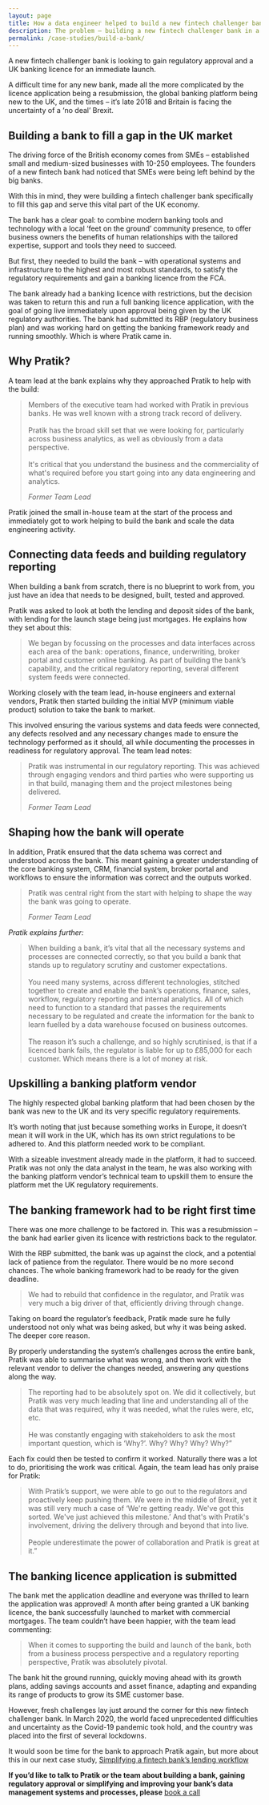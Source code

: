 ```yaml
---
layout: page
title: How a data engineer helped to build a new fintech challenger bank
description: The problem – building a new fintech challenger bank in a time of turmoil
permalink: /case-studies/build-a-bank/
---
```


A new fintech challenger bank is looking to gain regulatory approval and a UK banking licence for an immediate launch.

A difficult time for any new bank, made all the more complicated by the licence application being a resubmission, the global banking platform being new to the UK, and the times – it’s late 2018 and Britain is facing the uncertainty of a ‘no deal’ Brexit.

## Building a bank to fill a gap in the UK market  

The driving force of the British economy comes from SMEs – established small and medium-sized businesses with 10-250 employees. The founders of a new fintech bank had noticed that SMEs were being left behind by the big banks. 

With this in mind, they were building a fintech challenger bank specifically to fill this gap and serve this vital part of the UK economy. 

The bank has a clear goal: to combine modern banking tools and technology with a local ‘feet on the ground’ community presence, to offer business owners the benefits of human relationships with the tailored expertise, support and tools they need to succeed.

But first, they needed to build the bank – with operational systems and infrastructure to the highest and most robust standards, to satisfy the regulatory requirements and gain a banking licence from the FCA. 

The bank already had a banking licence with restrictions, but the decision was taken to return this and run a full banking licence application, with the goal of going live immediately upon approval being given by the UK regulatory authorities. The bank had submitted its RBP (regulatory business plan) and was working hard on getting the banking framework ready and running smoothly. Which is where Pratik came in.

## Why Pratik?

A team lead at the bank explains why they approached Pratik to help with the build:

<blockquote>
Members of the executive team had worked with Pratik in previous banks. He was well known with a strong track record of delivery. <br> <br>
Pratik has the broad skill set that we were looking for, particularly across business analytics, as well as obviously from a data perspective. <br> <br>
It's critical that you understand the business and the commerciality of what's required before you start going into any data engineering and analytics. <br> <p><cite>Former Team Lead</cite></p>
</blockquote>

Pratik joined the small in-house team at the start of the process and immediately got to work helping to build the bank and scale the data engineering activity.

## Connecting data feeds and building regulatory reporting

When building a bank from scratch, there is no blueprint to work from, you just have an idea that needs to be designed, built, tested and approved. 

Pratik was asked to look at both the lending and deposit sides of the bank, with lending for the launch stage being just mortgages. He explains how they set about this: 

<blockquote>
We began by focussing on the processes and data interfaces across each area of the bank: operations, finance, underwriting, broker portal and customer online banking. As part of building the bank’s capability, and the critical regulatory reporting, several different system feeds were connected.
</blockquote>

Working closely with the team lead, in-house engineers and external vendors, Pratik then started building the initial MVP (minimum viable product) solution to take the bank to market. 

This involved ensuring the various systems and data feeds were connected, any defects resolved and any necessary changes made to ensure the technology performed as it should, all while documenting the processes in readiness for regulatory approval. The team lead notes:

<blockquote>
Pratik was instrumental in our regulatory reporting. This was achieved through engaging vendors and third parties who were supporting us in that build, managing them and the project milestones being delivered.
<p><cite>Former Team Lead</cite></p>
</blockquote>

## Shaping how the bank will operate  

In addition, Pratik ensured that the data schema was correct and understood across the bank. This meant gaining a greater understanding of the core banking system, CRM, financial system, broker portal and workflows to ensure the information was correct and the outputs worked.  

<blockquote>
Pratik was central right from the start with helping to shape the way the bank was going to operate.
<p><cite>Former Team Lead</cite></p>
</blockquote>

*Pratik explains further:*

> When building a bank, it’s vital that all the necessary systems and processes are connected correctly, so that you build a bank that stands up to regulatory scrutiny and customer expectations. <br> <br> You need many systems, across different technologies, stitched together to create and enable the bank’s operations, finance, sales, workflow, regulatory reporting and internal analytics. All of which need to function to a standard that passes the requirements necessary to be regulated and create the information for the bank to learn fuelled by a data warehouse focused on business outcomes. <br> <br>
> The reason it’s such a challenge, and so highly scrutinised, is that if a licenced bank fails, the regulator is liable for up to £85,000 for each customer. Which means there is a lot of money at risk.

## Upskilling a banking platform vendor

The highly respected global banking platform that had been chosen by the bank was new to the UK and its very specific regulatory requirements. 

It’s worth noting that just because something works in Europe, it doesn’t mean it will work in the UK, which has its own strict regulations to be adhered to. And this platform needed work to be compliant. 

With a sizeable investment already made in the platform, it had to succeed. Pratik was not only the data analyst in the team, he was also working with the banking platform vendor’s technical team to upskill them to ensure the platform met the UK regulatory requirements. 

## The banking framework had to be right first time

There was one more challenge to be factored in. This was a resubmission – the bank had earlier given its licence with restrictions back to the regulator. 

With the RBP submitted, the bank was up against the clock, and a potential lack of patience from the regulator. There would be no more second chances. The whole banking framework had to be ready for the given deadline. 

> We had to rebuild that confidence in the regulator, and Pratik was very much a big driver of that, efficiently driving through change.

Taking on board the regulator’s feedback, Pratik made sure he fully understood not only what was being asked, but why it was being asked. The deeper core reason. 

By properly understanding the system’s challenges across the entire bank, Pratik was able to summarise what was wrong, and then work with the relevant vendor to deliver the changes needed, answering any questions along the way.

> The reporting had to be absolutely spot on. We did it collectively, but Pratik was very much leading that line and understanding all of the data that was required, why it was needed, what the rules were, etc, etc. <br> <br> He was constantly engaging with stakeholders to ask the most important question, which is ‘Why?’. Why? Why? Why? Why?” 

Each fix could then be tested to confirm it worked. Naturally there was a lot to do, prioritising the work was critical. Again, the team lead has only praise for Pratik:

> With Pratik’s support, we were able to go out to the regulators and proactively keep pushing them. We were in the middle of Brexit, yet it was still very much a case of ‘We're getting ready. We've got this sorted. We've just achieved this milestone.’ And that's with Pratik's involvement, driving the delivery through and beyond that into live.<br><br> 
People underestimate the power of collaboration and Pratik is great at it.”

## The banking licence application is submitted

The bank met the application deadline and everyone was thrilled to learn the application was approved! A month after being granted a UK banking licence, the bank successfully launched to market with commercial mortgages. The team couldn’t have been happier, with the team lead commenting:

> When it comes to supporting the build and launch of the bank, both from a business process perspective and a regulatory reporting perspective, Pratik was absolutely pivotal.

The bank hit the ground running, quickly moving ahead with its growth plans, adding savings accounts and asset finance, adapting and expanding its range of products to grow its SME customer base. 

However, fresh challenges lay just around the corner for this new fintech challenger bank. In March 2020, the world faced unprecedented difficulties and uncertainty as the Covid-19 pandemic took hold, and the country was placed into the first of several lockdowns.

It would soon be time for the bank to approach Pratik again, but more about this in our next case study, [Simplifying a fintech bank’s lending workflow](https://www.indatawetrust.co.uk//case-studies/simplifying-a-lending-workflow/)

**If you’d like to talk to Pratik or the team about building a bank, gaining regulatory approval or simplifying and improving your bank’s data management systems and processes, please** <!-- Calendly link widget begin --> <link href="https://assets.calendly.com/assets/external/widget.css" rel="stylesheet"> <script src="https://assets.calendly.com/assets/external/widget.js" type="text/javascript" async></script> <a href="" onclick="Calendly.initPopupWidget({url: 'https://calendly.com/pratik-idwt/30min'});return false;"> book a call</a> <!-- Calendly link widget end --> 


<!-- Calendly badge widget begin -->
<link href="https://assets.calendly.com/assets/external/widget.css" rel="stylesheet">
<script src="https://assets.calendly.com/assets/external/widget.js" type="text/javascript" async></script>
<script type="text/javascript">window.onload = function() { Calendly.initBadgeWidget({ url: 'https://calendly.com/pratik-idwt/30min', text: 'Arrange a call', color: '#0069ff', textColor: '#ffffff', branding: true }); }</script>
<!-- Calendly badge widget end -->